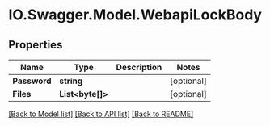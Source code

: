 # IO.Swagger.Model.WebapiLockBody
## Properties

Name | Type | Description | Notes
------------ | ------------- | ------------- | -------------
**Password** | **string** |  | [optional] 
**Files** | **List&lt;byte[]&gt;** |  | [optional] 

[[Back to Model list]](../README.md#documentation-for-models) [[Back to API list]](../README.md#documentation-for-api-endpoints) [[Back to README]](../README.md)


